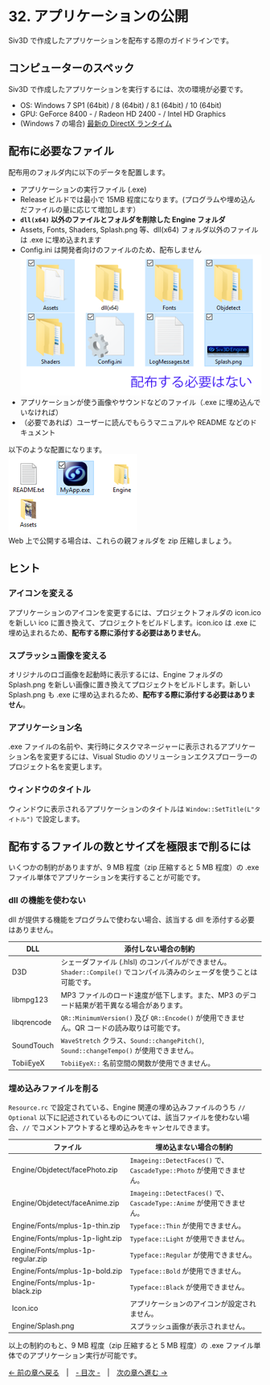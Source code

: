 ﻿# 32. アプリケーションの公開

Siv3D で作成したアプリケーションを配布する際のガイドラインです。

## コンピューターのスペック
Siv3D で作成したアプリケーションを実行するには、次の環境が必要です。
- OS: Windows 7 SP1 (64bit) / 8 (64bit) / 8.1 (64bit) / 10 (64bit)
- GPU: GeForce 8400 - / Radeon HD 2400 - / Intel HD Graphics
- (Windows 7 の場合) [最新の DirectX ランタイム](https://www.microsoft.com/ja-jp/download/details.aspx?id=35&)

## 配布に必要なファイル
配布用のフォルダ内に以下のデータを配置します。
- アプリケーションの実行ファイル (.exe)
 - Release ビルドでは最小で 15MB 程度になります。(プログラムや埋め込んだファイルの量に応じて増加します）
- **`dll(x64)` 以外のファイルとフォルダを削除した Engine フォルダ**
 - Assets, Fonts, Shaders, Splash.png 等、dll(x64) フォルダ以外のファイルは .exe に埋め込まれます
  - Config.ini は開発者向けのファイルのため、配布しません<br><img src="resource/Release/files.png"><br>
- アプリケーションが使う画像やサウンドなどのファイル（.exe に埋め込んでいなければ）
- （必要であれば）ユーザーに読んでもらうマニュアルや README などのドキュメント

以下のような配置になります。  
<img src="resource/Release/exe.png"><br>
Web 上で公開する場合は、これらの親フォルダを zip 圧縮しましょう。

## ヒント

### アイコンを変える
アプリケーションのアイコンを変更するには、プロジェクトフォルダの icon.ico を新しい ico に置き換えて、プロジェクトをビルドします。icon.ico は .exe に埋め込まれるため、**配布する際に添付する必要はありません**。

### スプラッシュ画像を変える
オリジナルのロゴ画像を起動時に表示するには、Engine フォルダの Splash.png を新しい画像に置き換えてプロジェクトをビルドします。新しい Splash.png も .exe に埋め込まれるため、**配布する際に添付する必要はありません**。

### アプリケーション名
.exe ファイルの名前や、実行時にタスクマネージャーに表示されるアプリケーション名を変更するには、Visual Studio のソリューションエクスプローラーのプロジェクト名を変更します。

### ウィンドウのタイトル
ウィンドウに表示されるアプリケーションのタイトルは `Window::SetTitle(L"タイトル")` で設定します。

## 配布するファイルの数とサイズを極限まで削るには
いくつかの制約がありますが、9 MB 程度（zip 圧縮すると 5 MB 程度）の .exe ファイル単体でアプリケーションを実行することが可能です。

### dll の機能を使わない
dll が提供する機能をプログラムで使わない場合、該当する dll を添付する必要はありません。

| DLL | 添付しない場合の制約 |
|-----|-------------------|
| D3D | シェーダファイル (.hlsl) のコンパイルができません。`Shader::Compile()` でコンパイル済みのシェーダを使うことは可能です。 |
|libmpg123| MP3 ファイルのロード速度が低下します。また、MP3 のデコード結果が若干異なる場合があります。 |
|libqrencode| `QR::MinimumVersion()` 及び `QR::Encode()` が使用できません。QR コードの読み取りは可能です。 |
|SoundTouch| `WaveStretch` クラス、`Sound::changePitch()`, `Sound::changeTempo()` が使用できません。 |
|TobiiEyeX| `TobiiEyeX::` 名前空間の関数が使用できません。 |

### 埋め込みファイルを削る
`Resource.rc` で設定されている、Engine 関連の埋め込みファイルのうち `// Optional` 以下に記述されているものについては、該当ファイルを使わない場合、`//` でコメントアウトすると埋め込みをキャンセルできます。

| ファイル | 埋め込まない場合の制約 |
|---------|--------------------|
| Engine/Objdetect/facePhoto.zip | `Imageing::DetectFaces()` で、`CascadeType::Photo` が使用できません。 |
| Engine/Objdetect/faceAnime.zip | `Imageing::DetectFaces()` で、`CascadeType::Anime` が使用できません。 |
| Engine/Fonts/mplus-1p-thin.zip | `Typeface::Thin` が使用できません。 |
| Engine/Fonts/mplus-1p-light.zip | `Typeface::Light` が使用できません。 |
| Engine/Fonts/mplus-1p-regular.zip | `Typeface::Regular` が使用できません。 |
| Engine/Fonts/mplus-1p-bold.zip | `Typeface::Bold` が使用できません。 |
| Engine/Fonts/mplus-1p-black.zip | `Typeface::Black` が使用できません。 |
| Icon.ico | アプリケーションのアイコンが設定されません。 |
| Engine/Splash.png | スプラッシュ画像が表示されません。 |


以上の制約のもと、9 MB 程度（zip 圧縮すると 5 MB 程度）の .exe ファイル単体でのアプリケーション実行が可能です。

[← 前の章へ戻る](Screen-capture.md)　|　[- 目次 -](Index.md)　|　[次の章へ進む →](Learn.md)